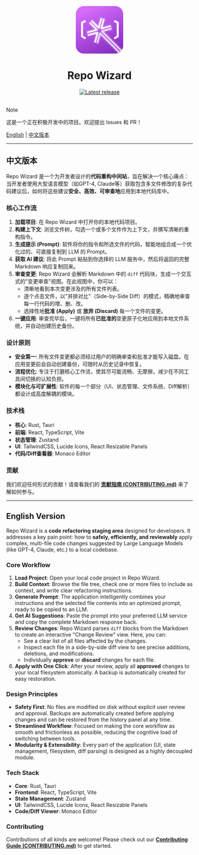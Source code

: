 <div align="center">
  <img src="src-tauri/icons/512x512.svg" alt="Repo Wizard Logo" width="128" height="128">
  <h1>Repo Wizard </h1>
</div>

<div align="center">
  <a href="CONTRIBUTING.md#release-workflow-for-maintainers">
    <img src="https://img.shields.io/github/v/release/fanzhende/repo-wizard?display_name=tag&sort=semver" alt="Latest release">
  </a>
</div>

<br>

> [!NOTE]
> 这是一个正在积极开发中的项目。欢迎提出 Issues 和 PR！

[English](#english-version) | [中文版本](#中文版本)

---

## <a name="中文版本"></a>中文版本

Repo Wizard 是一个为开发者设计的**代码重构中间站**，旨在解决一个核心痛点：当开发者使用大型语言模型（如GPT-4, Claude等）获取包含多文件修改的复杂代码建议后，如何将这些建议**安全、高效、可审查地**应用到本地代码库中。

### 核心工作流

1.  **加载项目**: 在 Repo Wizard 中打开你的本地代码项目。
2.  **构建上下文**: 浏览文件树，勾选一个或多个文件作为上下文，并撰写清晰的重构指令。
3.  **生成提示 (Prompt)**: 软件将你的指令和所选文件的代码，智能地组合成一个优化过的、可直接复制到 LLM 的 Prompt。
4.  **获取 AI 建议**: 将此 Prompt 粘贴到你选择的 LLM 服务中，然后将返回的完整 Markdown 响应复制回来。
5.  **审查变更**: Repo Wizard 会解析 Markdown 中的 `diff` 代码块，生成一个交互式的"变更审查"视图。在此视图中，你可以：
    -   清晰地看到本次变更涉及的所有文件列表。
    -   逐个点击文件，以"并排对比"（Side-by-Side Diff）的模式，精确地审查每一行代码的增、删、改。
    -   选择性地**批准 (Apply)** 或 **放弃 (Discard)** 每一个文件的变更。
6.  **一键应用**: 审查完毕后，一键将所有**已批准的**变更原子化地应用到本地文件系统，并自动创建历史备份。

### 设计原则

-   **安全第一**: 所有文件变更都必须经过用户的明确审查和批准才能写入磁盘。在应用变更前会自动创建备份，可随时从历史记录中恢复。
-   **流程优化**: 专注于打磨核心工作流，使其尽可能流畅、无摩擦，减少在不同工具间切换的认知负担。
-   **模块化与可扩展性**: 软件的每一个部分（UI、状态管理、文件系统、Diff解析）都设计成高度解耦的模块。

### 技术栈

-   **核心**: Rust, Tauri
-   **前端**: React, TypeScript, Vite
-   **状态管理**: Zustand
-   **UI**: TailwindCSS, Lucide Icons, React Resizable Panels
-   **代码/Diff查看器**: Monaco Editor

### 贡献

我们欢迎任何形式的贡献！请查看我们的 [**贡献指南 (CONTRIBUTING.md)**](./CONTRIBUTING.md) 来了解如何参与。

---

## <a name="english-version"></a>English Version

Repo Wizard is a **code refactoring staging area** designed for developers. It addresses a key pain point: how to **safely, efficiently, and reviewably** apply complex, multi-file code changes suggested by Large Language Models (like GPT-4, Claude, etc.) to a local codebase.

### Core Workflow

1.  **Load Project**: Open your local code project in Repo Wizard.
2.  **Build Context**: Browse the file tree, check one or more files to include as context, and write clear refactoring instructions.
3.  **Generate Prompt**: The application intelligently combines your instructions and the selected file contents into an optimized prompt, ready to be copied to an LLM.
4.  **Get AI Suggestions**: Paste the prompt into your preferred LLM service and copy the complete Markdown response back.
5.  **Review Changes**: Repo Wizard parses `diff` blocks from the Markdown to create an interactive "Change Review" view. Here, you can:
    -   See a clear list of all files affected by the changes.
    -   Inspect each file in a side-by-side diff view to see precise additions, deletions, and modifications.
    -   Individually **approve** or **discard** changes for each file.
6.  **Apply with One Click**: After your review, apply all **approved** changes to your local filesystem atomically. A backup is automatically created for easy restoration.

### Design Principles

-   **Safety First**: No files are modified on disk without explicit user review and approval. Backups are automatically created before applying changes and can be restored from the history panel at any time.
-   **Streamlined Workflow**: Focused on making the core workflow as smooth and frictionless as possible, reducing the cognitive load of switching between tools.
-   **Modularity & Extensibility**: Every part of the application (UI, state management, filesystem, diff parsing) is designed as a highly decoupled module.

### Tech Stack

-   **Core**: Rust, Tauri
-   **Frontend**: React, TypeScript, Vite
-   **State Management**: Zustand
-   **UI**: TailwindCSS, Lucide Icons, React Resizable Panels
-   **Code/Diff Viewer**: Monaco Editor

### Contributing

Contributions of all kinds are welcome! Please check out our [**Contributing Guide (CONTRIBUTING.md)**](./CONTRIBUTING.md) to get started.